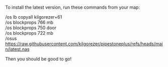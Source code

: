 To install the latest version, run these commands from your map:

/os lb copyall kilgorezer+61 \
/os blockprops 766 mb \
/os blockprops 750 door \
/os blockprops 722 mb \
/osus https://raw.githubusercontent.com/kilgorezer/pipestoneplus/refs/heads/main/latest.nas

Then you should be good to go!
